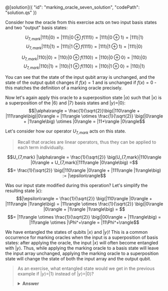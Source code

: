 @[solution]({
    "id": "marking_oracle_seven_solution",
    "codePath": "solution.qs"
})

Consider how the oracle from this exercise acts on two input basis states and two "output" basis states:

$$U_{7,mark} |111\rangle |0\rangle = |111\rangle |0 \oplus f(111)\rangle = |111\rangle |0 \oplus 1\rangle = |111\rangle |1\rangle$$
$$U_{7,mark} |111\rangle |1\rangle = |111\rangle |1 \oplus f(111)\rangle = |111\rangle |1 \oplus 1\rangle = |111\rangle |0\rangle$$

$$U_{7,mark} |110\rangle |0\rangle = |110\rangle |0 \oplus f(110)\rangle = |110\rangle |0 \oplus 0\rangle = |110\rangle |0\rangle$$
$$U_{7,mark} |110\rangle |1\rangle = |110\rangle |1 \oplus f(110)\rangle = |110\rangle |1 \oplus 0\rangle = |110\rangle |1\rangle$$

You can see that the state of the input qubit array is unchanged, and the state of the output qubit changes if $f(x) = 1$ and is unchanged if $f(x) = 0$ - this matches the definition of a marking oracle precisely.

Now let's again apply this oracle to a superposition state $|\alpha\rangle$ such that $|x\rangle$ is a superposition of the $|6\rangle$ and $|7\rangle$ basis states and $|y\rangle = |0\rangle$:
$$|\alpha\rangle = \frac{1}{\sqrt{2}}\big(|110\rangle + |111\rangle\big)|0\rangle = 
|11\rangle \otimes \frac{1}{\sqrt{2}} \big(|0\rangle + |1\rangle\big) \otimes |0\rangle = |11+\rangle |0\rangle$$

Let's consider how our operator $U_{7,mark}$ acts on this state.

> Recall that oracles are linear operators, thus they can be applied to each term individually.

$$U_{7,mark} |\alpha\rangle = \frac{1}{\sqrt{2}} \big(U_{7,mark}|110\rangle |0\rangle + U_{7,mark}|111\rangle |0\rangle\big) =$$
$$= \frac{1}{\sqrt{2}} \big(|110\rangle |0\rangle + |111\rangle |1\rangle\big) := |\epsilon\rangle$$

Was our input state modified during this operation?  Let's simplify the resulting state $|\epsilon\rangle$:
$$|\epsilon\rangle = \frac{1}{\sqrt{2}} \big(|110\rangle |0\rangle + |111\rangle |1\rangle\big) = |11\rangle \otimes \frac{1}{\sqrt{2}} \big(|0\rangle |0\rangle + |1\rangle |1\rangle\big) = $$
$$= |11\rangle \otimes \frac{1}{\sqrt{2}} \big(|00\rangle + |11\rangle\big) = |11\rangle \otimes |\Phi^+\rangle = |11\Phi^+\rangle$$

We have entangled the states of qubits $|x\rangle$ and $|y\rangle$!  This is a common occurrence for marking oracles when the input is a superposition of basis states: after applying the oracle, the input $|x\rangle$ will often become entangled with $|y\rangle$. Thus, while applying the marking oracle to a basis state will leave the input array unchanged, applying the marking oracle to a superposition state will change the state of both the input array and the output qubit.



>As an exercise, what entangled state would we get in the previous example if $|y\rangle = |1\rangle$ instead of $|y\rangle = |0\rangle$?
>
> <details>
>   <summary><b>Answer</b></summary>
> $$U_{7,mark} |11+\rangle |1\rangle = |11\rangle \otimes \frac1{\sqrt2}\big(|01\rangle + |10\rangle\big) = |11\rangle |\Psi^+\rangle$$
> </details>
